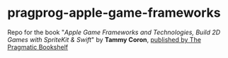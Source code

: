 # pragprog-apple-game-frameworks
Repo for the book "*Apple Game Frameworks and Technologies, Build 2D Games with SpriteKit &amp; Swift*" by **Tammy Coron**, [published by The Pragmatic Bookshelf](https://pragprog.com/titles/tcswift/apple-game-frameworks-and-technologies/)
